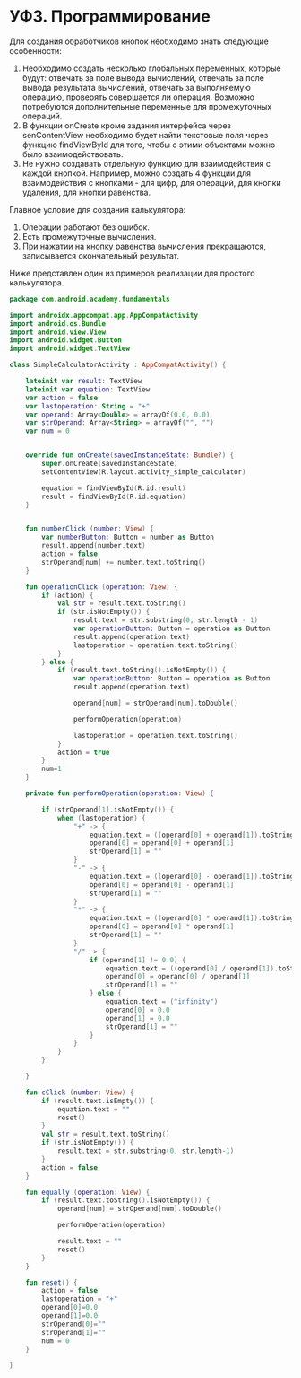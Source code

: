 # УФ3. Программирование

Для создания обработчиков кнопок необходимо знать следующие особенности:

1. Необходимо создать несколько глобальных переменных, которые будут: отвечать за поле вывода вычислений, отвечать за поле вывода результата вычислений, отвечать за выполняемую операцию, проверять совершается ли операция. Возможно потребуются дополнительные переменные для промежуточных операций.
2. В функции onCreate кроме задания интерфейса через senContentView необходимо будет найти текстовые поля через функцию findViewById для того, чтобы с этими объектами можно было взаимодействовать.
3. Не нужно создавать отдельную функцию для взаимодействия с каждой кнопкой. Например, можно создать 4 функции для взаимодействия с кнопками - для цифр, для операций, для кнопки удаления, для кнопки равенства.

Главное условие для создания калькулятора:

1. Операции работают без ошибок.
2. Есть промежуточные вычисления.
3. При нажатии на кнопку равенства вычисления прекращаются, записывается окончательный результат.

Ниже представлен один из примеров реализации для простого калькулятора.

```kotlin
package com.android.academy.fundamentals

import androidx.appcompat.app.AppCompatActivity
import android.os.Bundle
import android.view.View
import android.widget.Button
import android.widget.TextView

class SimpleCalculatorActivity : AppCompatActivity() {

    lateinit var result: TextView
    lateinit var equation: TextView
    var action = false
    var lastoperation: String = "+"
    var operand: Array<Double> = arrayOf(0.0, 0.0)
    var strOperand: Array<String> = arrayOf("", "")
    var num = 0


    override fun onCreate(savedInstanceState: Bundle?) {
        super.onCreate(savedInstanceState)
        setContentView(R.layout.activity_simple_calculator)

        equation = findViewById(R.id.result)
        result = findViewById(R.id.equation)
    }


    fun numberClick (number: View) {
        var numberButton: Button = number as Button
        result.append(number.text)
        action = false
        strOperand[num] += number.text.toString()
    }

    fun operationClick (operation: View) {
        if (action) {
            val str = result.text.toString()
            if (str.isNotEmpty()) {
                result.text = str.substring(0, str.length - 1)
                var operationButton: Button = operation as Button
                result.append(operation.text)
                lastoperation = operation.text.toString()
            }
        } else {
            if (result.text.toString().isNotEmpty()) {
                var operationButton: Button = operation as Button
                result.append(operation.text)

                operand[num] = strOperand[num].toDouble()

                performOperation(operation)

                lastoperation = operation.text.toString()
            }
            action = true
        }
        num=1
    }

    private fun performOperation(operation: View) {

        if (strOperand[1].isNotEmpty()) {
            when (lastoperation) {
                "+" -> {
                    equation.text = ((operand[0] + operand[1]).toString())
                    operand[0] = operand[0] + operand[1]
                    strOperand[1] = ""
                }
                "-" -> {
                    equation.text = ((operand[0] - operand[1]).toString())
                    operand[0] = operand[0] - operand[1]
                    strOperand[1] = ""
                }
                "*" -> {
                    equation.text = ((operand[0] * operand[1]).toString())
                    operand[0] = operand[0] * operand[1]
                    strOperand[1] = ""
                }
                "/" -> {
                    if (operand[1] != 0.0) {
                        equation.text = ((operand[0] / operand[1]).toString())
                        operand[0] = operand[0] / operand[1]
                        strOperand[1] = ""
                    } else {
                        equation.text = ("infinity")
                        operand[0] = 0.0
                        operand[1] = 0.0
                        strOperand[1] = ""
                    }
                }
            }
        }

    }

    fun cClick (number: View) {
        if (result.text.isEmpty()) {
            equation.text = ""
            reset()
        }
        val str = result.text.toString()
        if (str.isNotEmpty()) {
            result.text = str.substring(0, str.length-1)
        }
        action = false
    }

    fun equally (operation: View) {
        if (result.text.toString().isNotEmpty()) {
            operand[num] = strOperand[num].toDouble()

            performOperation(operation)

            result.text = ""
            reset()
        }
    }

    fun reset() {
        action = false
        lastoperation = "+"
        operand[0]=0.0
        operand[1]=0.0
        strOperand[0]=""
        strOperand[1]=""
        num = 0
    }

}
```


